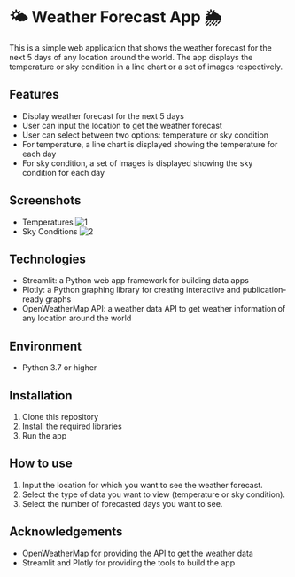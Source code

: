 # 🌤️ Weather Forecast App 🌦️

This is a simple web application that shows the weather forecast for the next 5 days of any location around the world. The app displays the temperature or sky condition in a line chart or a set of images respectively.

## Features
- Display weather forecast for the next 5 days
- User can input the location to get the weather forecast
- User can select between two options: temperature or sky condition
- For temperature, a line chart is displayed showing the temperature for each day
- For sky condition, a set of images is displayed showing the sky condition for each day

## Screenshots
- Temperatures
![1](https://user-images.githubusercontent.com/114332208/231746206-d9e13215-a228-4330-aa4a-3154cab2ecb5.png)
- Sky Conditions
![2](https://user-images.githubusercontent.com/114332208/231746252-5df72c0d-c476-4800-a775-ace6c60553fd.png)


## Technologies
- Streamlit: a Python web app framework for building data apps
- Plotly: a Python graphing library for creating interactive and publication-ready graphs
- OpenWeatherMap API: a weather data API to get weather information of any location around the world

## Environment
- Python 3.7 or higher

## Installation
1. Clone this repository
2. Install the required libraries
3. Run the app

## How to use
1. Input the location for which you want to see the weather forecast.
2. Select the type of data you want to view (temperature or sky condition).
3. Select the number of forecasted days you want to see.

## Acknowledgements
- OpenWeatherMap for providing the API to get the weather data
- Streamlit and Plotly for providing the tools to build the app

